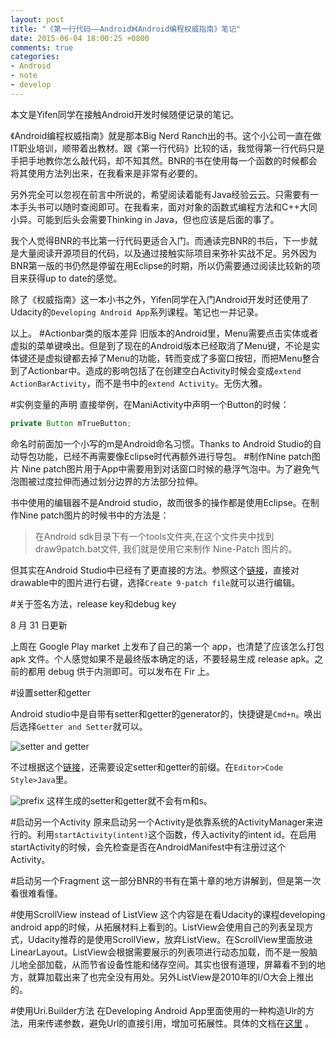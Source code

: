 ```yaml
---
layout: post
title: "《第一行代码——Android》《Android编程权威指南》笔记"
date: 2015-06-04 18:00:25 +0800
comments: true
categories:
- Android
- note
- develop
---
```

本文是Yifen同学在接触Android开发时候随便记录的笔记。
<!-- more -->
 《Android编程权威指南》就是那本Big Nerd Ranch出的书。这个小公司一直在做IT职业培训，顺带着出教材。跟《第一行代码》比较的话，我觉得第一行代码只是手把手地教你怎么敲代码，却不知其然。BNR的书在使用每一个函数的时候都会将其使用方法列出来，在我看来是非常有必要的。
 
 另外完全可以忽视在前言中所说的，希望阅读着能有Java经验云云。只需要有一本手头书可以随时查阅即可。在我看来，面对对象的函数式编程方法和C++大同小异。可能到后头会需要Thinking in Java，但也应该是后面的事了。
 
 我个人觉得BNR的书比第一行代码更适合入门。而通读完BNR的书后，下一步就是大量阅读开源项目的代码，以及通过接触实际项目来弥补实战不足。另外因为BNR第一版的书仍然是停留在用Eclipse的时期，所以仍需要通过阅读比较新的项目来获得up to date的感觉。
 
 除了《权威指南》这一本小书之外，Yifen同学在入门Android开发时还使用了Udacity的`Developing Android App`系列课程。笔记也一并记录。
 
 以上。
#Actionbar类的版本差异
旧版本的Android里，Menu需要点击实体或者虚拟的菜单键唤出。但是到了现在的Android版本已经取消了Menu键，不论是实体键还是虚拟键都去掉了Menu的功能，转而变成了多窗口按钮，而把Menu整合到了Actionbar中。造成的影响包括了在创建空白Activity时候会变成`extend ActionBarActivity`，而不是书中的`extend Activity`。无伤大雅。

#实例变量的声明
直接举例，在ManiActivity中声明一个Button的时候：
```java
private Button mTrueButton;
```
命名时前面加一个小写的m是Android命名习惯。Thanks to Android Studio的自动导包功能，已经不再需要像Eclipse时代再额外进行导包。
#制作Nine patch图片
Nine patch图片用于App中需要用到对话窗口时候的悬浮气泡中。为了避免气泡图被过度拉伸而通过划分边界的方法部分拉伸。

书中使用的编辑器不是Android studio，故而很多的操作都是使用Eclipse。在制作Nine patch图片的时候书中的方法是：
>在Android sdk目录下有一个tools文件夹,在这个文件夹中找到draw9patch.bat文件, 我们就是使用它来制作 Nine-Patch 图片的。

但其实在Android Studio中已经有了更直接的方法。参照这个[链接](http://stackoverflow.com/questions/16602582/convert-png-images-to-9-patch-in-android-studio)，直接对drawable中的图片进行右键，选择`Create 9-patch file`就可以进行编辑。

#关于签名方法，release key和debug key

8 月 31 日更新

上周在 Google Play market 上发布了自己的第一个 app，也清楚了应该怎么打包 apk 文件。个人感觉如果不是最终版本确定的话，不要轻易生成 release apk。之前的都用 debug 供于内测即可。可以发布在 Fir 上。

#设置setter和getter

Android studio中是自带有setter和getter的generator的，快捷键是`Cmd+n`。唤出后选择`Getter and Setter`就可以。

![setter and getter](http://7vijxa.com1.z0.glb.clouddn.com/setterandgetter.png)

不过根据这个[链接](https://www.jetbrains.com/idea/help/code-style-java.html#jcode_generation)，还需要设定setter和getter的前缀。在`Editor>Code Style>Java`里。

![prefix](http://7vijxa.com1.z0.glb.clouddn.com/prefix.png)
这样生成的setter和getter就不会有m和s。

#启动另一个Activity
原来启动另一个Activity是依靠系统的ActivityManager来进行的。利用`startActivity(intent)`这个函数，传入activity的intent id。在启用startActivity的时候，会先检查是否在AndroidManifest中有注册过这个Activity。

#启动另一个Fragment
这一部分BNR的书有在第十章的地方讲解到，但是第一次看很难看懂。

#使用ScrollView instead of ListView
这个内容是在看Udacity的课程developing android app的时候，从拓展材料上看到的。ListView会使用自己的列表呈现方式，Udacity推荐的是使用ScrollView，放弃ListView。在ScrollView里面放进LinearLayout。ListView会根据需要展示的列表项进行动态加载，而不是一股脑儿地全部加载，从而节省设备性能和储存空间。其实也很有道理，屏幕看不到的地方，就算加载出来了也完全没有用处。另外ListView是2010年的I/O大会上推出的。

#使用Uri.Builder方法
在Developing Android App里面使用的一种构造Ulr的方法，用来传递参数，避免Url的直接引用，增加可拓展性。具体的文档在[这里](http://developer.android.com/reference/android/net/Uri.Builder.html) 。